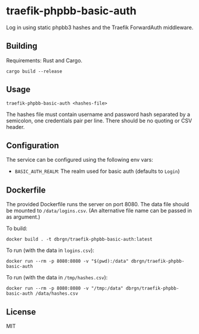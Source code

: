 # traefik-phpbb-basic-auth

Log in using static phpbb3 hashes and the Traefik ForwardAuth middleware.

## Building

Requirements: Rust and Cargo.

    cargo build --release

## Usage

    traefik-phpbb-basic-auth <hashes-file>

The hashes file must contain username and password hash separated by a
semicolon, one credentials pair per line. There should be no quoting or CSV
header.

## Configuration

The service can be configured using the following env vars:

- `BASIC_AUTH_REALM`: The realm used for basic auth (defaults to `Login`)

## Dockerfile

The provided Dockerfile runs the server on port 8080. The data file should be
mounted to `/data/logins.csv`. (An alternative file name can be passed in as
argument.)

To build:

    docker build . -t dbrgn/traefik-phpbb-basic-auth:latest

To run (with the data in `logins.csv`):

    docker run --rm -p 8080:8080 -v "$(pwd):/data" dbrgn/traefik-phpbb-basic-auth

To run (with the data in `/tmp/hashes.csv`):

    docker run --rm -p 8080:8080 -v "/tmp:/data" dbrgn/traefik-phpbb-basic-auth /data/hashes.csv

## License

MIT
